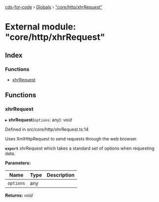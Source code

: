 [cds-for-code](../README.md) › [Globals](../globals.md) › ["core/http/xhrRequest"](_core_http_xhrrequest_.md)

# External module: "core/http/xhrRequest"

## Index

### Functions

* [xhrRequest](_core_http_xhrrequest_.md#xhrrequest)

## Functions

###  xhrRequest

▸ **xhrRequest**(`options`: any): *void*

Defined in src/core/http/xhrRequest.ts:14

Uses XmlHttpRequest to send requests through the web browser.

**`export`** xhrRequest which takes a standard set of options when requesting data.

**Parameters:**

Name | Type | Description |
------ | ------ | ------ |
`options` | any |   |

**Returns:** *void*
